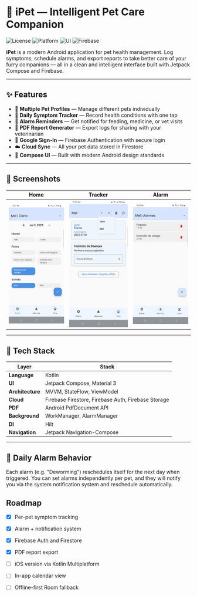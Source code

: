 # 🐾 iPet — Intelligent Pet Care Companion

![License](https://img.shields.io/badge/license-MIT-blue)
![Platform](https://img.shields.io/badge/platform-Android-green)
![UI](https://img.shields.io/badge/UI-Jetpack%20Compose-purple)
![Firebase](https://img.shields.io/badge/backend-Firebase-orange)

**iPet** is a modern Android application for pet health management. Log symptoms, schedule alarms, and export reports to take better care of your furry companions — all in a clean and intelligent interface built with Jetpack Compose and Firebase.

---

## ✨ Features

- 🐶 **Multiple Pet Profiles** — Manage different pets individually  
- 📆 **Daily Symptom Tracker** — Record health conditions with one tap  
- 🔔 **Alarm Reminders** — Get notified for feeding, medicine, or vet visits  
- 📄 **PDF Report Generator** — Export logs for sharing with your veterinarian  
- 🔐 **Google Sign-In** — Firebase Authentication with secure login  
- ☁️ **Cloud Sync** — All your pet data stored in Firestore  
- 🎨 **Compose UI** — Built with modern Android design standards

---

## 📸 Screenshots

| Home | Tracker | Alarm |
|------|---------|-------|
| ![Home](./screenshots/home.png) | ![Tracker](./screenshots/tracker.png) | ![Alarm](./screenshots/alarm.png) |

---

## 🚀 Tech Stack

| Layer        | Stack                                             |
|--------------|---------------------------------------------------|
| **Language** | Kotlin                                            |
| **UI**       | Jetpack Compose, Material 3                       |
| **Architecture** | MVVM, StateFlow, ViewModel                  |
| **Cloud**    | Firebase Firestore, Firebase Auth, Firebase Storage |
| **PDF**      | Android PdfDocument API                           |
| **Background** | WorkManager, AlarmManager                      |
| **DI**       | Hilt                                              |
| **Navigation** | Jetpack Navigation-Compose                     |

---

## 🔄 Daily Alarm Behavior

Each alarm (e.g. "Deworming") reschedules itself for the next day when triggered.
You can set alarms independently per pet, and they will notify you via the system notification system and reschedule automatically.

## Roadmap

- [x] Per-pet symptom tracking
- [x] Alarm + notification system
- [x] Firebase Auth and Firestore
- [x] PDF report export
- [ ] iOS version via Kotlin Multiplatform
- [ ] In-app calendar view
- [ ] Offline-first Room fallback

